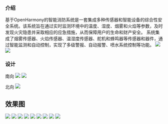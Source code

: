 ### 介绍
基于OpenHarmony的智能消防系统是一套集成多种传感器和智能设备的综合性安全系统。该系统旨在通过实时监测环境中的温度、湿度、烟雾和火焰等参数，及时发现火灾隐患并采取相应的应急措施，从而保障用户的生命和财产安全。
系统集成了烟雾传感器、火焰传感器、温湿度传感器、舵机和蜂鸣器等传感器和器件，通过智能监测和自动控制，实现了多级警报、自动报警、喷水系统控制等功能。
![](https://github.com/memo2586/IFPC/assets/93431449/5a888b63-d10e-4215-9cf6-d45e8628d758)
![](https://github.com/memo2586/IFPC/assets/93431449/3c62a267-c2d4-4424-a1bc-4746d7808a11)

### 设计
南向
![](https://github.com/memo2586/IFPC/assets/93431449/38c7018b-347c-4dde-9c4c-48f165f02395)
![](https://github.com/memo2586/IFPC/assets/93431449/00593071-8bb5-4105-9278-5c47471463f8)

北向
![](https://github.com/memo2586/IFPC/assets/93431449/513920dc-828c-4d78-954a-24517761a207)

## 效果图
![](https://github.com/memo2586/IFPC/assets/93431449/71a77688-f366-48a9-bf83-ee6ca86ddf00)
![](https://github.com/memo2586/IFPC/assets/93431449/8e2b2890-c0fa-4000-ab80-871b9888a0f3)
![](https://github.com/memo2586/IFPC/assets/93431449/4e8b6ec6-7d21-493f-9231-66d7c05235bd)
![](https://github.com/memo2586/IFPC/assets/93431449/9de02004-4c26-4a7a-a66d-2cfd3dd7f74d)
![](https://github.com/memo2586/IFPC/assets/93431449/3fdbe19b-1aaa-4f4c-b0b4-b4138fb55efa)
![](https://github.com/memo2586/IFPC/assets/93431449/241cf45d-d187-41e3-ac6d-2c4920d52404)
![](https://github.com/memo2586/IFPC/assets/93431449/7bd27082-32fc-42a7-966f-0770600c5add)
![](https://github.com/memo2586/IFPC/assets/93431449/ce2b2fe4-81e8-4b80-9fce-657c301052ad)
![](https://github.com/memo2586/IFPC/assets/93431449/3cd0469b-17a9-4a8a-afe6-b5433da8c417)

